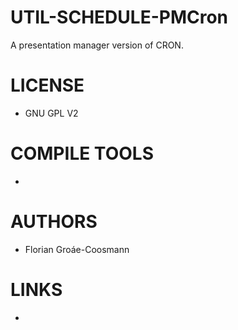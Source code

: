UTIL-SCHEDULE-PMCron
====================

A presentation manager version of CRON.

LICENSE
===============
* GNU GPL V2

COMPILE TOOLS
===============
* 

AUTHORS
===============
* Florian Groáe-Coosmann

LINKS
===============
* 
